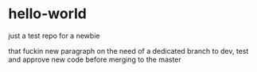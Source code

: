 # hello-world
just a test repo for a newbie

that fuckin new paragraph on the need of a dedicated branch to dev, test and approve new code before merging to the master
